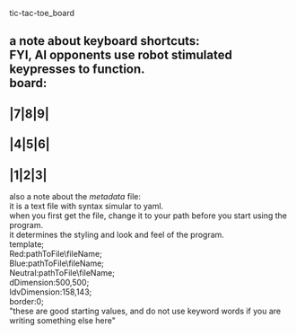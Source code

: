 tic-tac-toe_board  
  
a note about keyboard shortcuts:  
FYI, AI opponents use robot stimulated keypresses to function.  
board:  
-------  
|7|8|9|  
-------  
|4|5|6|  
-------  
|1|2|3|  
-------  

also a note about the *metadata* file:  
  it is a text file with syntax simular to yaml.  
  when you first get the file, change it to your path before you start using the program.  
  it determines the styling and look and feel of the program.  
template;  
Red:pathToFile\fileName;  
Blue:pathToFile\fileName;  
Neutral:pathToFile\fileName;  
dDimension:500,500;  
IdvDimension:158,143;  
border:0;  
"these are good starting values, and do not use keyword words if you are writing something else here"  
